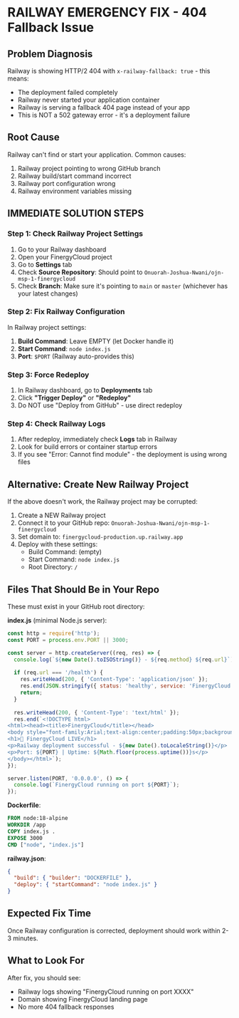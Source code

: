 # RAILWAY EMERGENCY FIX - 404 Fallback Issue

## Problem Diagnosis
Railway is showing HTTP/2 404 with `x-railway-fallback: true` - this means:
- The deployment failed completely 
- Railway never started your application container
- Railway is serving a fallback 404 page instead of your app
- This is NOT a 502 gateway error - it's a deployment failure

## Root Cause
Railway can't find or start your application. Common causes:
1. Railway project pointing to wrong GitHub branch
2. Railway build/start command incorrect
3. Railway port configuration wrong
4. Railway environment variables missing

## IMMEDIATE SOLUTION STEPS

### Step 1: Check Railway Project Settings
1. Go to your Railway dashboard
2. Open your FinergyCloud project
3. Go to **Settings** tab
4. Check **Source Repository**: Should point to `Onuorah-Joshua-Nwani/ojn-msp-1-finergycloud`
5. Check **Branch**: Make sure it's pointing to `main` or `master` (whichever has your latest changes)

### Step 2: Fix Railway Configuration
In Railway project settings:
1. **Build Command**: Leave EMPTY (let Docker handle it)
2. **Start Command**: `node index.js`
3. **Port**: `$PORT` (Railway auto-provides this)

### Step 3: Force Redeploy
1. In Railway dashboard, go to **Deployments** tab
2. Click **"Trigger Deploy"** or **"Redeploy"**
3. Do NOT use "Deploy from GitHub" - use direct redeploy

### Step 4: Check Railway Logs
1. After redeploy, immediately check **Logs** tab in Railway
2. Look for build errors or container startup errors
3. If you see "Error: Cannot find module" - the deployment is using wrong files

## Alternative: Create New Railway Project
If the above doesn't work, the Railway project may be corrupted:

1. Create a NEW Railway project
2. Connect it to your GitHub repo: `Onuorah-Joshua-Nwani/ojn-msp-1-finergycloud`
3. Set domain to: `finergycloud-production.up.railway.app`
4. Deploy with these settings:
   - Build Command: (empty)
   - Start Command: `node index.js`
   - Root Directory: `/`

## Files That Should Be in Your Repo
These must exist in your GitHub root directory:

**index.js** (minimal Node.js server):
```javascript
const http = require('http');
const PORT = process.env.PORT || 3000;

const server = http.createServer((req, res) => {
  console.log(`${new Date().toISOString()} - ${req.method} ${req.url}`);
  
  if (req.url === '/health') {
    res.writeHead(200, { 'Content-Type': 'application/json' });
    res.end(JSON.stringify({ status: 'healthy', service: 'FinergyCloud' }));
    return;
  }
  
  res.writeHead(200, { 'Content-Type': 'text/html' });
  res.end(`<!DOCTYPE html>
<html><head><title>FinergyCloud</title></head>
<body style="font-family:Arial;text-align:center;padding:50px;background:#1a365d;color:white;">
<h1>🌱 FinergyCloud LIVE</h1>
<p>Railway deployment successful - ${new Date().toLocaleString()}</p>
<p>Port: ${PORT} | Uptime: ${Math.floor(process.uptime())}s</p>
</body></html>`);
});

server.listen(PORT, '0.0.0.0', () => {
  console.log(`FinergyCloud running on port ${PORT}`);
});
```

**Dockerfile**:
```dockerfile
FROM node:18-alpine
WORKDIR /app
COPY index.js .
EXPOSE 3000
CMD ["node", "index.js"]
```

**railway.json**:
```json
{
  "build": { "builder": "DOCKERFILE" },
  "deploy": { "startCommand": "node index.js" }
}
```

## Expected Fix Time
Once Railway configuration is corrected, deployment should work within 2-3 minutes.

## What to Look For
After fix, you should see:
- Railway logs showing "FinergyCloud running on port XXXX"
- Domain showing FinergyCloud landing page
- No more 404 fallback responses